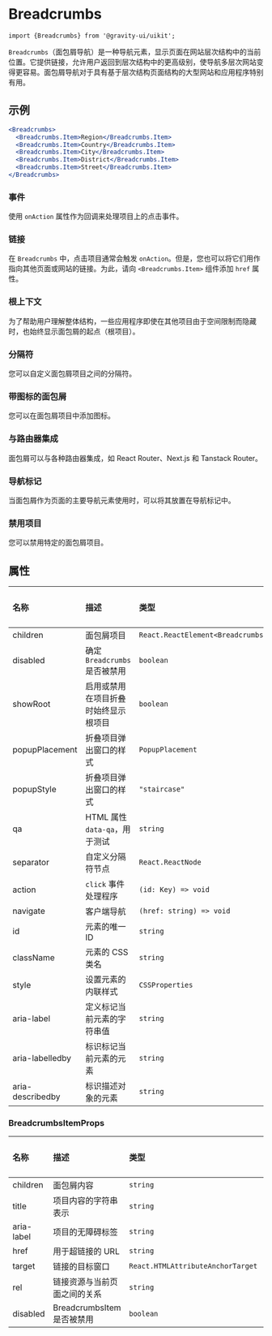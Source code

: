 <!--GITHUB_BLOCK-->

# Breadcrumbs

<!--/GITHUB_BLOCK-->

```tsx
import {Breadcrumbs} from '@gravity-ui/uikit';
```

`Breadcrumbs`（面包屑导航）是一种导航元素，显示页面在网站层次结构中的当前位置。它提供链接，允许用户返回到层次结构中的更高级别，使导航多层次网站变得更容易。面包屑导航对于具有基于层次结构页面结构的大型网站和应用程序特别有用。

## 示例

<!--LANDING_BLOCK

<ExampleBlock
    code={`
<Breadcrumbs>
    <Breadcrumbs.Item>Region</Breadcrumbs.Item>
    <Breadcrumbs.Item>Country</Breadcrumbs.Item>
    <Breadcrumbs.Item>City</Breadcrumbs.Item>
    <Breadcrumbs.Item>District</Breadcrumbs.Item>
    <Breadcrumbs.Item>Street</Breadcrumbs.Item>
</Breadcrumbs>
`}
>
    <UIKit.Breadcrumbs>
        <UIKit.Breadcrumbs.Item>Region</UIKit.Breadcrumbs.Item>
        <UIKit.Breadcrumbs.Item>Country</UIKit.Breadcrumbs.Item>
        <UIKit.Breadcrumbs.Item>City</UIKit.Breadcrumbs.Item>
        <UIKit.Breadcrumbs.Item>District</UIKit.Breadcrumbs.Item>
        <UIKit.Breadcrumbs.Item>Street</UIKit.Breadcrumbs.Item>
    </UIKit.Breadcrumbs>
</ExampleBlock>

LANDING_BLOCK-->

<!--GITHUB_BLOCK-->

```jsx
<Breadcrumbs>
  <Breadcrumbs.Item>Region</Breadcrumbs.Item>
  <Breadcrumbs.Item>Country</Breadcrumbs.Item>
  <Breadcrumbs.Item>City</Breadcrumbs.Item>
  <Breadcrumbs.Item>District</Breadcrumbs.Item>
  <Breadcrumbs.Item>Street</Breadcrumbs.Item>
</Breadcrumbs>
```

<!-- Storybook example -->

<BreadcrumbsExample />

<!--/GITHUB_BLOCK-->

### 事件

使用 `onAction` 属性作为回调来处理项目上的点击事件。

### 链接

在 `Breadcrumbs` 中，点击项目通常会触发 `onAction`。但是，您也可以将它们用作指向其他页面或网站的链接。为此，请向 `<Breadcrumbs.Item>` 组件添加 `href` 属性。

### 根上下文

为了帮助用户理解整体结构，一些应用程序即使在其他项目由于空间限制而隐藏时，也始终显示面包屑的起点（根项目）。

### 分隔符

您可以自定义面包屑项目之间的分隔符。

### 带图标的面包屑

您可以在面包屑项目中添加图标。

### 与路由器集成

面包屑可以与各种路由器集成，如 React Router、Next.js 和 Tanstack Router。

### 导航标记

当面包屑作为页面的主要导航元素使用时，可以将其放置在导航标记中。

### 禁用项目

您可以禁用特定的面包屑项目。

## 属性

| 名称             | 描述                                 | 类型                                       | 默认值 |
| :--------------- | :----------------------------------- | :----------------------------------------- | :----- |
| children         | 面包屑项目                           | `React.ReactElement<BreadcrumbsItemProps>` |        |
| disabled         | 确定 `Breadcrumbs` 是否被禁用        | `boolean`                                  |        |
| showRoot         | 启用或禁用在项目折叠时始终显示根项目 | `boolean`                                  |        |
| popupPlacement   | 折叠项目弹出窗口的样式               | `PopupPlacement`                           |        |
| popupStyle       | 折叠项目弹出窗口的样式               | `"staircase"`                              |        |
| qa               | HTML 属性 `data-qa`，用于测试        | `string`                                   |        |
| separator        | 自定义分隔符节点                     | `React.ReactNode`                          | "/"    |
| action           | `click` 事件处理程序                 | `(id: Key) => void`                        |        |
| navigate         | 客户端导航                           | `(href: string) => void`                   |        |
| id               | 元素的唯一 ID                        | `string`                                   |        |
| className        | 元素的 CSS 类名                      | `string`                                   |        |
| style            | 设置元素的内联样式                   | `CSSProperties`                            |        |
| aria-label       | 定义标记当前元素的字符串值           | `string`                                   |        |
| aria-labelledby  | 标识标记当前元素的元素               | `string`                                   |        |
| aria-describedby | 标识描述对象的元素                   | `string`                                   |        |

### BreadcrumbsItemProps

| 名称       | 描述                         | 类型                              | 默认值 |
| :--------- | :--------------------------- | :-------------------------------- | :----- |
| children   | 面包屑内容                   | `string`                          |        |
| title      | 项目内容的字符串表示         | `string`                          |        |
| aria-label | 项目的无障碍标签             | `string`                          |        |
| href       | 用于超链接的 URL             | `string`                          |        |
| target     | 链接的目标窗口               | `React.HTMLAttributeAnchorTarget` |        |
| rel        | 链接资源与当前页面之间的关系 | `string`                          |        |
| disabled   | BreadcrumbsItem 是否被禁用   | `boolean`                         |        |

